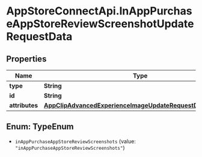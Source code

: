 # AppStoreConnectApi.InAppPurchaseAppStoreReviewScreenshotUpdateRequestData

## Properties

Name | Type | Description | Notes
------------ | ------------- | ------------- | -------------
**type** | **String** |  | 
**id** | **String** |  | 
**attributes** | [**AppClipAdvancedExperienceImageUpdateRequestDataAttributes**](AppClipAdvancedExperienceImageUpdateRequestDataAttributes.md) |  | [optional] 



## Enum: TypeEnum


* `inAppPurchaseAppStoreReviewScreenshots` (value: `"inAppPurchaseAppStoreReviewScreenshots"`)




